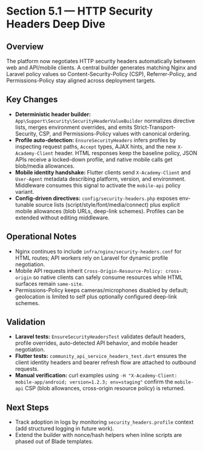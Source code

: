 # Section 5.1 — HTTP Security Headers Deep Dive

## Overview
The platform now negotiates HTTP security headers automatically between web and API/mobile clients. A central builder generates matching Nginx and Laravel policy values so Content-Security-Policy (CSP), Referrer-Policy, and Permissions-Policy stay aligned across deployment targets.

## Key Changes
- **Deterministic header builder:** `App\Support\Security\SecurityHeaderValueBuilder` normalizes directive lists, merges environment overrides, and emits Strict-Transport-Security, CSP, and Permissions-Policy values with canonical ordering.
- **Profile auto-detection:** `EnsureSecurityHeaders` infers profiles by inspecting request paths, `Accept` types, AJAX hints, and the new `X-Academy-Client` header. HTML responses keep the baseline policy, JSON APIs receive a locked-down profile, and native mobile calls get blob/media allowances.
- **Mobile identity handshake:** Flutter clients send `X-Academy-Client` and `User-Agent` metadata describing platform, version, and environment. Middleware consumes this signal to activate the `mobile-api` policy variant.
- **Config-driven directives:** `config/security-headers.php` exposes env-tunable source lists (script/style/font/media/connect) plus explicit mobile allowances (blob URLs, deep-link schemes). Profiles can be extended without editing middleware.

## Operational Notes
- Nginx continues to include `infra/nginx/security-headers.conf` for HTML routes; API workers rely on Laravel for dynamic profile negotiation.
- Mobile API requests inherit `Cross-Origin-Resource-Policy: cross-origin` so native clients can safely consume resources while HTML surfaces remain `same-site`.
- Permissions-Policy keeps cameras/microphones disabled by default; geolocation is limited to self plus optionally configured deep-link schemes.

## Validation
- **Laravel tests:** `EnsureSecurityHeadersTest` validates default headers, profile overrides, auto-detected API behavior, and mobile header negotiation.
- **Flutter tests:** `community_api_service_headers_test.dart` ensures the client identity headers and bearer refresh flow are attached to outbound requests.
- **Manual verification:** curl examples using `-H "X-Academy-Client: mobile-app/android; version=1.2.3; env=staging"` confirm the `mobile-api` CSP (blob allowances, cross-origin resource policy) is returned.

## Next Steps
- Track adoption in logs by monitoring `security_headers.profile` context (add structured logging in future work).
- Extend the builder with nonce/hash helpers when inline scripts are phased out of Blade templates.
